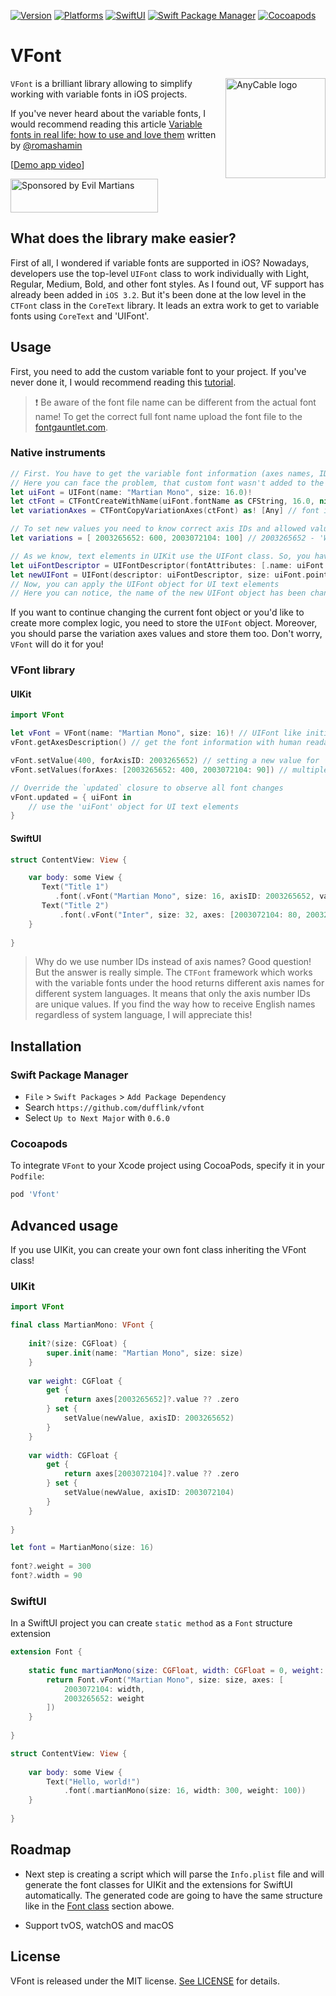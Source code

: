 [![Version](https://img.shields.io/badge/Version-0.6.0-red?style=flat-square)](https://img.shields.io/badge/Version-0.6.0-red?style=flat-square)
[![Platforms](https://img.shields.io/badge/Platforms-iOS-blue?style=flat-square)](https://img.shields.io/badge/Platforms-iOS-blue?style=flat-square)
[![SwiftUI](https://img.shields.io/badge/SwiftUI-compatible-orange?style=flat-square)](https://img.shields.io/badge/SwiftUI-compatible-orange?style=flat-square)
[![Swift Package Manager](https://img.shields.io/badge/Swift_Package_Manager-compatible-green?style=flat-square)](https://img.shields.io/badge/Swift_Package_Manager-compatible-green?style=flat-square)
[![Cocoapods](https://img.shields.io/badge/Cocoapods-compatible-green?style=flat-square)](https://img.shields.io/badge/Cocoapods-compatible-green?style=flat-square)

# VFont

<img align="right" height="160" width="160"
     title="AnyCable logo" src="https://user-images.githubusercontent.com/29461219/168282928-cd6bd7ea-12e0-4572-8a8b-2b65538edb03.svg">

`VFont` is a brilliant library allowing to simplify working with variable fonts in iOS projects. 

If you've never heard about the variable fonts, I would recommend reading this article [Variable fonts in real life: how to use and love them](https://evilmartians.com/chronicles/variable-fonts-in-real-life-how-to-use-and-love-them) written by [@romashamin](https://github.com/romashamin)

[[Demo app video](https://user-images.githubusercontent.com/29461219/167891461-f3c9a035-9d36-4e93-8a47-0a02ed1b0007.mp4)]

<a href="https://evilmartians.com/">
  <img
    src="https://evilmartians.com/badges/sponsored-by-evil-martians.svg"
    alt="Sponsored by Evil Martians"
    width="236"
    height="54"
/> </a>

## What does the library make easier?

First of all, I wondered if variable fonts are supported in iOS? Nowadays, developers use the top-level `UIFont` class to work individually with Light, Regular, Medium, Bold, and other font styles. As I found out, VF support has already been added in `iOS 3.2`. But it's been done at the low level in the `CTFont` class in the `CoreText` library. It leads an extra work to get to variable fonts using `CoreText` and 'UIFont'.

## Usage
First, you need to add the custom variable font to your project. If you've never done it, I would recommend reading this [tutorial](https://sarunw.com/posts/how-to-add-custom-fonts-to-ios-app). 
>❗️ Be aware of the font file name can be different from the actual font name! To get the correct full font name upload the font file to the [fontgauntlet.com](https://fontgauntlet.com/).
### Native instruments
```swift
// First. You have to get the variable font information (axes names, IDs and allowed values). But there isn't the current axis value 🤷‍♂️
// Here you can face the problem, that custom font wasn't added to the project, was added incorrectly, or font name isn't correct
let uiFont = UIFont(name: "Martian Mono", size: 16.0)!
let ctFont = CTFontCreateWithName(uiFont.fontName as CFString, 16.0, nil)
let variationAxes = CTFontCopyVariationAxes(ctFont) as! [Any] // font information with weird format 👎

// To set new values you need to know correct axis IDs and allowed values (maxValue and minValue)
let variations = [ 2003265652: 600, 2003072104: 100] // 2003265652 - 'Weight'; 2003072104 - `Width`

// As we know, text elements in UIKit use the UIFont class. So, you have to create new UIFont object with new values for axes.
let uiFontDescriptor = UIFontDescriptor(fontAttributes: [.name: uiFont.fontName, kCTFontVariationAttribute as UIFontDescriptor.AttributeName: variations])
let newUIFont = UIFont(descriptor: uiFontDescriptor, size: uiFont.pointSize) 
// Now, you can apply the UIFont object for UI text elements
// Here you can notice, the name of the new UIFont object has been changed to 'MartianMono-Regular_wght2580000_wdth640000'
```
If you want to continue changing the current font object or you'd like to create more complex logic, you need to store the `UIFont` object. Moreover, you should parse the variation axes values and store them too. Don't worry, `VFont` will do it for you!

### VFont library
#### UIKit
```swift
import VFont

let vFont = VFont(name: "Martian Mono", size: 16)! // UIFont like initialization
vFont.getAxesDescription() // get the font information with human readable format, if you need it ✅

vFont.setValue(400, forAxisID: 2003265652) // setting a new value for 'Weight' axis
vFont.setValues(forAxes: [2003265652: 400, 2003072104: 90]) // multiple setting

// Override the `updated` closure to observe all font changes
vFont.updated = { uiFont in
    // use the 'uiFont' object for UI text elements
}
```
#### SwiftUI
```swift
struct ContentView: View {

    var body: some View {
       Text("Title 1")
          .font(.vFont("Martian Mono", size: 16, axisID: 2003265652, value: 450))
       Text("Title 2")
           .font(.vFont("Inter", size: 32, axes: [2003072104: 80, 2003265652: 490])
    }
    
}
```
> Why do we use number IDs instead of axis names? Good question! But the answer is really simple. The `CTFont` framework which works with the variable fonts under the hood returns different axis names for different system languages. It means that only the axis number IDs are unique values. If you find the way how to receive English names regardless of system language, I will appreciate this!

## Installation
### Swift Package Manager

- `File` > `Swift Packages` > `Add Package Dependency`
- Search `https://github.com/dufflink/vfont`
- Select `Up to Next Major` with `0.6.0`

### Cocoapods

To integrate `VFont` to your Xcode project using CocoaPods, specify it in your `Podfile`:

```ruby
pod 'Vfont'
```

## Advanced usage
If you use UIKit, you can create your own font class inheriting the VFont class!

### UIKit
```swift
import VFont

final class MartianMono: VFont {
    
    init?(size: CGFloat) {
        super.init(name: "Martian Mono", size: size)
    }
    
    var weight: CGFloat {
        get {
            return axes[2003265652]?.value ?? .zero
        } set {
            setValue(newValue, axisID: 2003265652)
        }
    }
    
    var width: CGFloat {
        get {
            return axes[2003072104]?.value ?? .zero
        } set {
            setValue(newValue, axisID: 2003072104)
        }
    }
    
}
```
```swift
let font = MartianMono(size: 16)
        
font?.weight = 300
font?.width = 90
```
### SwiftUI
In a SwiftUI project you can create `static method` as a `Font` structure extension
```swift
extension Font {
    
    static func martianMono(size: CGFloat, width: CGFloat = 0, weight: CGFloat = 0) -> Font {
        return Font.vFont("Martian Mono", size: size, axes: [
            2003072104: width,
            2003265652: weight
        ])
    }
    
}
```
```swift
struct ContentView: View {
    
    var body: some View {
        Text("Hello, world!")
            .font(.martianMono(size: 16, width: 300, weight: 100))
    }
    
}
```
## Roadmap
- Next step is creating a script which will parse the `Info.plist` file and will generate the font classes for UIKit and the extensions for SwiftUI automatically. The generated code are going to have the same structure like in the [Font class](https://github.com/dufflink/vfont/edit/master/README.md#font-class) section abowe.

- Support tvOS, watchOS and macOS

## License
VFont is released under the MIT license. [See LICENSE](https://github.com/dufflink/vfont/blob/master/LICENSE.md) for details.
